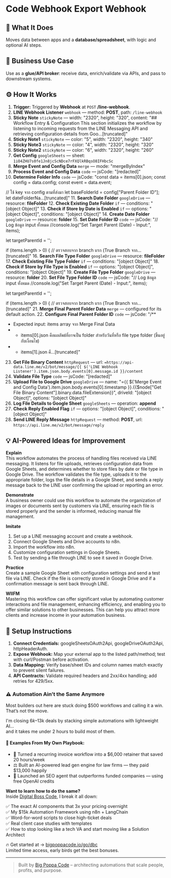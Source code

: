 # Code Webhook Export Webhook
  ## 🚀 What It Does
  Moves data between apps and a **database/spreadsheet**, with logic and optional AI steps.
  
  ## 💼 Business Use Case
  Use as a **glue/API broker**: receive data, enrich/validate via APIs, and pass to downstream systems.
  
  ## ⚙️ How It Works
  1. **Trigger:** Triggered by **Webhook** at `POST` **/line-webhook**.
  2. **LINE Webhook Listener** `webhook` — method: **POST**, path: `/line-webhook`
3. **Sticky Note** `stickyNote` — width: "2320", height: "320", content: "## Workflow Entry & Configuration
This section initializes the workflow by listening to incoming requests from 
the LINE Messaging API and retrieving configuration details from Goo…[truncated]"
4. **Sticky Note1** `stickyNote` — color: "5", width: "2320", height: "340"
5. **Sticky Note3** `stickyNote` — color: "4", width: "2320", height: "320"
6. **Sticky Note2** `stickyNote` — color: "6", width: "2320", height: "260"
7. **Get Config** `googleSheets` — sheet: `1iO4ZHU7s0fe1Jn8jcScNDce7rFXQlkRBqsO8IFHbcSc`
8. **Merge Event and Config Data** `merge` — mode: "mergeByIndex"
9. **Process Event and Config Data** `code` — jsCode: "[redacted]"
10. **Determine Folder Info** `code` — jsCode: "const data = items[0].json;
const config = data.config;
const event = data.event;

// ใช้ key จาก config ตามที่ส่งมา
let baseFolderId = config["Parent Folder ID"];
let dateFolderNa…[truncated]"
11. **Search Date Folder** `googleDrive` — resource: **fileFolder**
12. **Check Existing Date Folder** `if` — conditions: "[object Object]"
13. **Check if Store by Date is Enabled** `if` — options: "[object Object]", conditions: "[object Object]"
14. **Create Date Folder** `googleDrive` — resource: **folder**
15. **Set Date Folder ID** `code` — jsCode: "// Log ข้อมูล input ทั้งหมด
//console.log("Set Target Parent (Date) - Input:", items);

let targetParentId = '';

if (items.length > 0) {
	// ตรวจสอบจาก branch แรก (True Branch จาก…[truncated]"
16. **Search File Type Folder** `googleDrive` — resource: **fileFolder**
17. **Check Existing File Type Folder** `if` — conditions: "[object Object]"
18. **Check if Store by File Type is Enabled** `if` — options: "[object Object]", conditions: "[object Object]"
19. **Create File Type Folder** `googleDrive` — resource: **folder**
20. **Set File Type Folder ID** `code` — jsCode: "// Log ข้อมูล input ทั้งหมด
//console.log("Set Target Parent (Date) - Input:", items);

let targetParentId = '';

if (items.length > 0) {
	// ตรวจสอบจาก branch แรก (True Branch จาก…[truncated]"
21. **Merge Final Parent Folder Data** `merge` — configured for its default action.
22. **Configure Final Parent Folder ID** `code` — jsCode: "/**
 * Expected input: items array จาก Merge Final Data
 * - items[0].json คือผลลัพธ์ที่อาจเป็น folder สำหรับวันที่หรือ file type folder (ขึ้นอยู่กับเงื่อนไข)
 * - items[1].json คื…[truncated]"
23. **Get File Binary Content** `httpRequest` — url: `=https://api-data.line.me/v2/bot/message/{{ $('LINE Webhook Listener').item.json.body.events[0].message.id }}/content`
24. **Validate File Type** `code` — jsCode: "[redacted]"
25. **Upload File to Google Drive** `googleDrive` — name: "={{ $('Merge Event and Config Data').item.json.body.events[0].timestamp }}.{{$node["Get File Binary Content"].binary.data.fileExtension}}", driveId: "[object Object]", options: "[object Object]"
26. **Log File Details to Google Sheet** `googleSheets` — operation: **append**
27. **Check Reply Enabled Flag** `if` — options: "[object Object]", conditions: "[object Object]"
28. **Send LINE Reply Message** `httpRequest` — method: **POST**, url: `https://api.line.me/v2/bot/message/reply`
  
  ## 💡 AI-Powered Ideas for Improvement
  **Explain**  
This workflow automates the process of handling files received via LINE messaging. It listens for file uploads, retrieves configuration data from Google Sheets, and determines whether to store files by date or file type in Google Drive. The workflow validates the file type, uploads it to the appropriate folder, logs the file details in a Google Sheet, and sends a reply message back to the LINE user confirming the upload or reporting an error.

**Demonstrate**  
A business owner could use this workflow to automate the organization of images or documents sent by customers via LINE, ensuring each file is stored properly and the sender is informed, reducing manual file management.

**Imitate**  
1. Set up a LINE messaging account and create a webhook.
2. Connect Google Sheets and Drive accounts to n8n.
3. Import the workflow into n8n.
4. Customize configuration settings in Google Sheets.
5. Test by sending a file through LINE to see it saved in Google Drive.

**Practice**  
Create a sample Google Sheet with configuration settings and send a test file via LINE. Check if the file is correctly stored in Google Drive and if a confirmation message is sent back through LINE.

**WIIFM**  
Mastering this workflow can offer significant value by automating customer interactions and file management, enhancing efficiency, and enabling you to offer similar solutions to other businesses. This can help you attract more clients and increase income in your automation business.
  
  ## 🔧 Setup Instructions
  1. **Connect Credentials:** googleSheetsOAuth2Api, googleDriveOAuth2Api, httpHeaderAuth.
2. **Expose Webhook:** Map your external app to the listed path/method; test with curl/Postman before activation.
3. **Data Mapping:** Verify base/sheet IDs and column names match exactly to prevent silent failures.
4. **API Contracts:** Validate required headers and 2xx/4xx handling; add retries for 429/5xx.
  
### ⚠️ Automation Ain’t the Same Anymore

Most builders out here are stuck doing $500 workflows and calling it a win.  
That’s not the move.  

I'm closing $6k–$13k deals by stacking simple automations with lightweight AI...  
and it takes me under 2 hours to build most of them.

#### 🧠 Examples From My Own Playbook:
- 🔁 Turned a recurring invoice workflow into a $6,000 retainer that saved 20 hours/week  
- ⚖️ Built an AI-powered lead gen engine for law firms — they paid $13,000 happily  
- 🚀 Launched an SEO agent that outperforms funded companies — using free OpenAI credits  

**Want to learn how to do the same?**  
Inside [Digital Boss Code](https://bigpoppacode.io/go/dbc), I break it all down:

✅ The exact AI components that 3x your pricing overnight  
✅ My $15k Automation Framework using n8n + LangChain  
✅ Word-for-word scripts to close high-ticket deals  
✅ Real client case studies with templates  
✅ How to stop looking like a tech VA and start moving like a Solution Architect  

🔥 Get started at → [bigpoppacode.io/go/dbc](https://bigpoppacode.io/go/dbc)  
Limited time access, early birds get the best bonuses.

---
> Built by [Big Poppa Code](https://bigpoppacode.io) – architecting automations that scale people, profits, and purpose.
  